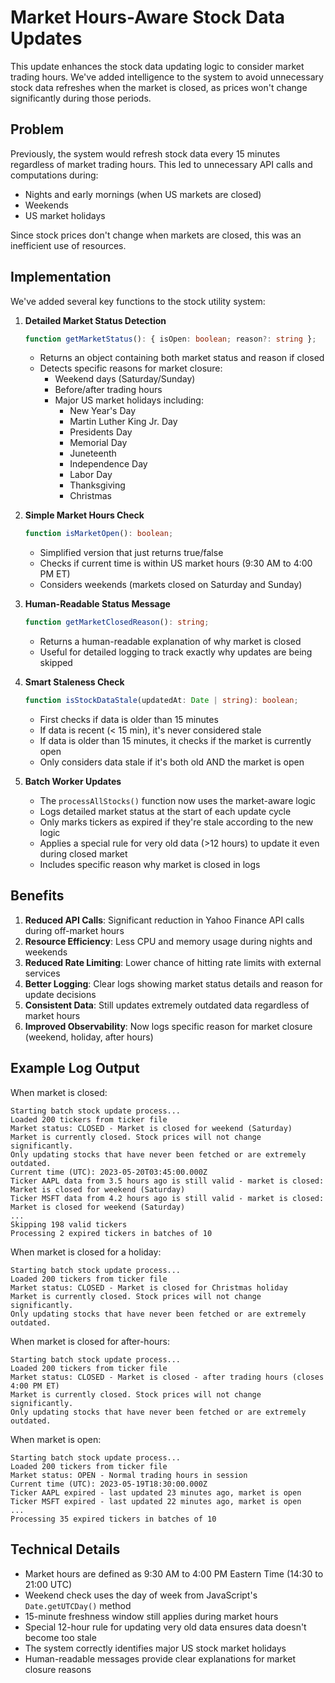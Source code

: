 # Market Hours-Aware Stock Data Updates

This update enhances the stock data updating logic to consider market trading hours. We've added intelligence to the system to avoid unnecessary stock data refreshes when the market is closed, as prices won't change significantly during those periods.

## Problem

Previously, the system would refresh stock data every 15 minutes regardless of market trading hours. This led to unnecessary API calls and computations during:

- Nights and early mornings (when US markets are closed)
- Weekends
- US market holidays

Since stock prices don't change when markets are closed, this was an inefficient use of resources.

## Implementation

We've added several key functions to the stock utility system:

1. **Detailed Market Status Detection**

   ```typescript
   function getMarketStatus(): { isOpen: boolean; reason?: string };
   ```

   - Returns an object containing both market status and reason if closed
   - Detects specific reasons for market closure:
     - Weekend days (Saturday/Sunday)
     - Before/after trading hours
     - Major US market holidays including:
       - New Year's Day
       - Martin Luther King Jr. Day
       - Presidents Day
       - Memorial Day
       - Juneteenth
       - Independence Day
       - Labor Day
       - Thanksgiving
       - Christmas

2. **Simple Market Hours Check**

   ```typescript
   function isMarketOpen(): boolean;
   ```

   - Simplified version that just returns true/false
   - Checks if current time is within US market hours (9:30 AM to 4:00 PM ET)
   - Considers weekends (markets closed on Saturday and Sunday)

3. **Human-Readable Status Message**

   ```typescript
   function getMarketClosedReason(): string;
   ```

   - Returns a human-readable explanation of why market is closed
   - Useful for detailed logging to track exactly why updates are being skipped

4. **Smart Staleness Check**

   ```typescript
   function isStockDataStale(updatedAt: Date | string): boolean;
   ```

   - First checks if data is older than 15 minutes
   - If data is recent (< 15 min), it's never considered stale
   - If data is older than 15 minutes, it checks if the market is currently open
   - Only considers data stale if it's both old AND the market is open

5. **Batch Worker Updates**
   - The `processAllStocks()` function now uses the market-aware logic
   - Logs detailed market status at the start of each update cycle
   - Only marks tickers as expired if they're stale according to the new logic
   - Applies a special rule for very old data (>12 hours) to update it even during closed market
   - Includes specific reason why market is closed in logs

## Benefits

1. **Reduced API Calls**: Significant reduction in Yahoo Finance API calls during off-market hours
2. **Resource Efficiency**: Less CPU and memory usage during nights and weekends
3. **Reduced Rate Limiting**: Lower chance of hitting rate limits with external services
4. **Better Logging**: Clear logs showing market status details and reason for update decisions
5. **Consistent Data**: Still updates extremely outdated data regardless of market hours
6. **Improved Observability**: Now logs specific reason for market closure (weekend, holiday, after hours)

## Example Log Output

When market is closed:

```
Starting batch stock update process...
Loaded 200 tickers from ticker file
Market status: CLOSED - Market is closed for weekend (Saturday)
Market is currently closed. Stock prices will not change significantly.
Only updating stocks that have never been fetched or are extremely outdated.
Current time (UTC): 2023-05-20T03:45:00.000Z
Ticker AAPL data from 3.5 hours ago is still valid - market is closed: Market is closed for weekend (Saturday)
Ticker MSFT data from 4.2 hours ago is still valid - market is closed: Market is closed for weekend (Saturday)
...
Skipping 198 valid tickers
Processing 2 expired tickers in batches of 10
```

When market is closed for a holiday:

```
Starting batch stock update process...
Loaded 200 tickers from ticker file
Market status: CLOSED - Market is closed for Christmas holiday
Market is currently closed. Stock prices will not change significantly.
Only updating stocks that have never been fetched or are extremely outdated.
```

When market is closed for after-hours:

```
Starting batch stock update process...
Loaded 200 tickers from ticker file
Market status: CLOSED - Market is closed - after trading hours (closes 4:00 PM ET)
Market is currently closed. Stock prices will not change significantly.
Only updating stocks that have never been fetched or are extremely outdated.
```

When market is open:

```
Starting batch stock update process...
Loaded 200 tickers from ticker file
Market status: OPEN - Normal trading hours in session
Current time (UTC): 2023-05-19T18:30:00.000Z
Ticker AAPL expired - last updated 23 minutes ago, market is open
Ticker MSFT expired - last updated 22 minutes ago, market is open
...
Processing 35 expired tickers in batches of 10
```

## Technical Details

- Market hours are defined as 9:30 AM to 4:00 PM Eastern Time (14:30 to 21:00 UTC)
- Weekend check uses the day of week from JavaScript's `Date.getUTCDay()` method
- 15-minute freshness window still applies during market hours
- Special 12-hour rule for updating very old data ensures data doesn't become too stale
- The system correctly identifies major US stock market holidays
- Human-readable messages provide clear explanations for market closure reasons

